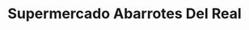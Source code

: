 ---
title: "Supermercado Abarrotes Del Real"
url: /ej-el-fenix/supermercado-abarrotes-del-real/
shop: Supermarkt
---